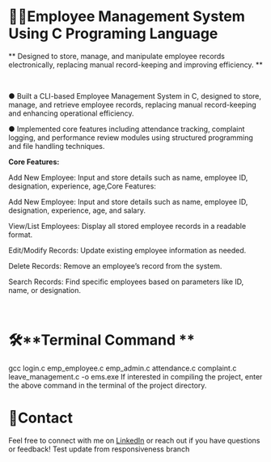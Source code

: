 # 👨‍💼Employee Management System Using C Programing Language 

** Designed to store, manage, and manipulate employee records electronically, replacing manual record-keeping and improving efficiency. **

<br>

● Built a CLI-based Employee Management System in C, designed to store, manage, 
and retrieve employee records, replacing manual record-keeping and enhancing 
operational efficiency. 



● Implemented core features including attendance tracking, complaint logging, and 
performance review modules using structured programming and file handling 
techniques.


**Core Features:**

Add New Employee: Input and store details such as name, employee ID, designation, experience, age,Core Features:

Add New Employee: Input and store details such as name, employee ID, designation, experience, age, and salary.

View/List Employees: Display all stored employee records in a readable format.

Edit/Modify Records: Update existing employee information as needed.

Delete Records: Remove an employee’s record from the system.

Search Records: Find specific employees based on parameters like ID, name, or designation.

<br>

# 🛠️**Terminal Command **



gcc login.c   emp_employee.c   emp_admin.c   attendance.c   complaint.c   leave_management.c  -o ems.exe
If interested in compiling the project, enter the above command in the terminal of the project directory.



# 🤙Contact

Feel free to connect with me on [LinkedIn](https://www.linkedin.com/in/amit-kumar-maurya-b23281253) or reach out if you have questions or feedback!
Test update from responsiveness branch


